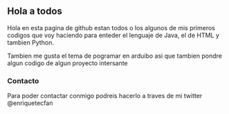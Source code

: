 ## Hola a todos 
Hola en esta pagina de github estan todos o los algunos de mis primeros codigos que voy haciendo para enteder el lenguaje de Java, el de HTML y tambien Python. 

Tambien me gusta el tema de pogramar en arduibo asi que tambien pondre algun codigo de algun proyecto intersante 


### Contacto
Para poder contactar conmigo podreis hacerlo a traves de mi twitter @enriquetecfan
